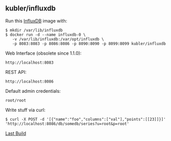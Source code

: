 ## kubler/influxdb

Run this [InfluxDB][] image with:

    $ mkdir /var/lib/influxdb
    $ docker run -d --name influxdb-0 \
       -v /var/lib/influxdb:/var/opt/influxdb \
       -p 8083:8083 -p 8086:8086 -p 8090:8090 -p 8099:8099 kubler/influxdb

Web Interface (obsolete since 1.1.0):

    http://localhost:8083

REST API:

    http://localhost:8086

Default admin credentials:

    root/root

Write stuff via curl:

    $ curl -X POST -d '[{"name":"foo","columns":["val"],"points":[[23]]}]' 'http://localhost:8086/db/somedb/series?u=root&p=root'

[Last Build][packages]

[InfluxDB]: http://github.com/influxdb/influxdb/
[packages]: PACKAGES.md
